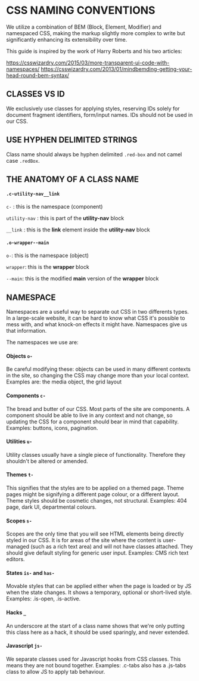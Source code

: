 # CSS NAMING CONVENTIONS
We utilize a combination of BEM (Block, Element, Modifier) and namespaced CSS, making the markup slightly more complex to write but significantly enhancing its extensibility over time.

This guide is inspired by the work of Harry Roberts and his two articles:

https://csswizardry.com/2015/03/more-transparent-ui-code-with-namespaces/
https://csswizardry.com/2013/01/mindbemding-getting-your-head-round-bem-syntax/

## CLASSES VS ID
We exclusively use classes for applying styles, reserving IDs solely for document fragment identifiers, form/input names. IDs should not be used in our CSS.


## USE HYPHEN DELIMITED STRINGS

Class name should always be hyphen delimited `.red-box` and not camel case `.redBox`.


## THE ANATOMY OF A CLASS NAME

#### `.c-utility-nav__link`

`c-` : this is the namespace (component)

`utility-nav` : this is part of the **utility-nav** block

`__link` : this is the **link** element inside the **utility-nav** block


#### `.o-wrapper--main`

`o-`: this is the namespace (object)

`wrapper`: this is the **wrapper** block

`--main`: this is the modified **main** version of the **wrapper** block


## NAMESPACE
Namespaces are a useful way to separate out CSS in two differents types. In a large-scale website, it can be hard to know what CSS it's possible to mess with, and what knock-on effects it might have. Namespaces give us that information.

The namespaces we use are:

#### Objects `o-`

Be careful modifying these: objects can be used in many different contexts in the site, so changing the CSS may change more than your local context. Examples are: the media object, the grid layout

#### Components `c-`

The bread and butter of our CSS. Most parts of the site are components. A component should be able to live in any context and not change, so updating the CSS for a component should bear in mind that capability. Examples: buttons, icons, pagination.

#### Utilities `u-`

Utility classes usually have a single piece of functionality. Therefore they shouldn't be altered or amended.

#### Themes `t-`

This signifies that the styles are to be applied on a themed page. Theme pages might be signifying a different page colour, or a different layout. Theme styles should be cosmetic changes, not structural. Examples: 404 page, dark UI, departmental colours.

#### Scopes `s-`

Scopes are the only time that you will see HTML elements being directly styled in our CSS. It is for areas of the site where the content is user-managed (such as a rich text area) and will not have classes attached. They should give default styling for generic user input. Examples: CMS rich text editors.

#### States `is-` and `has-`

Movable styles that can be applied either when the page is loaded or by JS when the state changes. It shows a temporary, optional or short-lived style. Examples: .is-open, .is-active.

#### Hacks `_`

An underscore at the start of a class name shows that we're only putting this class here as a hack, it should be used sparingly, and never extended.

#### Javascript `js-`

We separate classes used for Javascript hooks from CSS classes. This means they are not bound together. Examples: .c-tabs also has a .js-tabs class to allow JS to apply tab behaviour.